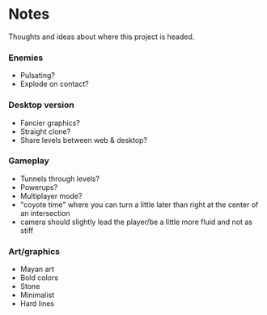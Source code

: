 # Notes

Thoughts and ideas about where this project is headed.

### Enemies
- Pulsating?
- Explode on contact?

### Desktop version
- Fancier graphics?
- Straight clone?
- Share levels between web & desktop?

### Gameplay
- Tunnels through levels?
- Powerups?
- Multiplayer mode?
- "coyote time" where you can turn a little later than right at the center of an intersection
- camera should slightly lead the player/be a little more fluid and not as stiff

### Art/graphics
- Mayan art
- Bold colors
- Stone
- Minimalist
- Hard lines